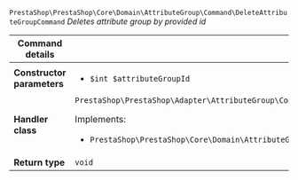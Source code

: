 `PrestaShop\PrestaShop\Core\Domain\AttributeGroup\Command\DeleteAttributeGroupCommand`
_Deletes attribute group by provided id_

| Command details            |    |
| -------------------------- | -- |
| **Constructor parameters** | <ul> <li>`$int $attributeGroupId`</li> </ul> |
| **Handler class**          | `PrestaShop\PrestaShop\Adapter\AttributeGroup\CommandHandler\DeleteAttributeGroupHandler`  <p> Implements: </p> <ul>  <li>`PrestaShop\PrestaShop\Core\Domain\AttributeGroup\CommandHandler\DeleteAttributeGroupHandlerInterface`</li>  |
| **Return type** |  `void`  |
